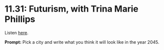 # 11.31: Futurism, with Trina Marie Phillips 

Listen [here](http://www.writingexcuses.com/2016/07/31/11-31-futurism-with-trina-marie-phillips/). 

**Prompt:** Pick a city and write what you think it will look like in the year 2045.
